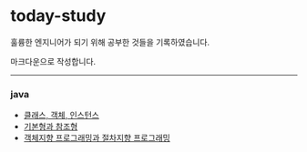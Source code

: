 # today-study
훌륭한 엔지니어가 되기 위해 공부한 것들을 기록하였습니다.

마크다운으로 작성합니다.

---
### java
- [클래스, 객체, 인스턴스](https://github.com/BOYOUNG-KANG/today-study/blob/main/java/class.md)
- [기본형과 참조형](https://github.com/BOYOUNG-KANG/today-study/blob/main/java/type.md)
- [객체지향 프로그래밍과 절차지향 프로그래밍](https://github.com/BOYOUNG-KANG/today-study/blob/main/java/oop.md)
